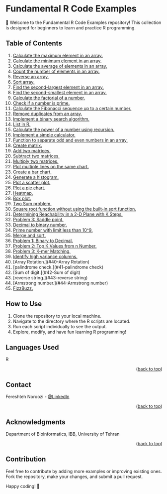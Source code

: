 # Fundamental R Code Examples

🚀 Welcome to the Fundamental R Code Examples repository! This collection is designed for beginners to learn and practice R programming.

## Table of Contents

1. [Calculate the maximum element in an array.](#1-calculate-the-maximum-element-in-an-array)
2. [Calculate the minimum element in an array.](#2-calculate-the-minimum-element-in-an-array)
3. [Calculate the average of elements in an array.](#3-calculate-the-average-of-elements-in-an-array)
4. [Count the number of elements in an array.](#4-count-the-number-of-elements-in-an-array)
5. [Reverse an array.](#5-reverse-an-array)
6. [Sort array.](#6-sort-array)
7. [Find the second-largest element in an array.](#7-find-the-second-largest-element-in-an-array)
8. [Find the second-smallest element in an array.](#8-find-the-second-smallest-element-in-an-array)
9. [Calculate the factorial of a number.](#9-calculate-the-factorial-of-a-number)
10. [Check if a number is prime.](#10-check-if-a-number-is-prime)
11. [Calculate the Fibonacci sequence up to a certain number.](#11-calculate-the-fibonacci-sequence-up-to-a-certain-number)
12. [Remove duplicates from an array.](#12-remove-duplicates-from-an-array)
13. [Implement a binary search algorithm.](#13-implement-a-binary-search-algorithm)
14. [List in R.](#14-list-in-r)
15. [Calculate the power of a number using recursion.](#15-calculate-the-power-of-a-number-using-recursion)
16. [Implement a simple calculator.](#16-implement-a-simple-calculator)
17. [Function to separate odd and even numbers in an array.](#17-function-to-separate-odd-and-even-numbers-in-an-array)
18. [Create matrix.](#18-create-matrix)
19. [Add two matrices.](#19-add-two-matrices)
20. [Subtract two matrices.](#20-subtract-two-matrices)
21. [Multiply two matrices.](#21-multiply-two-matrices)
22. [Plot multiple lines on the same chart.](#22-plot-multiple-lines-on-the-same-chart)
23. [Create a bar chart.](#23-create-a-bar-chart)
24. [Generate a histogram.](#24-generate-a-histogram)
25. [Plot a scatter plot.](#25-plot-a-scatter-plot)
26. [Plot a pie chart.](#26-plot-a-pie-chart)
27. [Heatmap.](#27-heatmap)
28. [Box plot.](#28-box-plot)
29. [Two Sum problem.](#29-two-sum-problem)
30. [Square root function without using the built-in sqrt function.](#30-square-root-function-without-using-the-built-in-sqrt-function)
31. [Determining Reachability in a 2-D Plane with K Steps.](#31-determining-reachability-in-a-2-d-plane-with-k-steps)
32. [Problem 3: Saddle point.](#32-problem-3-saddle-point)
33. [Decimal to binary number.](#33-decimal-to-binary-number)
34. [Prime number with limit less than 10^9.](#34-prime-number-with-limit-less-than-10^9)
35. [Merge and sort.](#35-merge-and-sort)
36. [Problem 1: Binary to Decimal.](#36-problem-1-binary-to-decimal)
37. [Problem 2: Top K Values from n Number.](#37-problem-2-top-k-values-from-n-number)
38. [Problem 3: K-mer Matching.](#38-problem-3-k-mer-matching)
39. [Identify high variance columns.](#39-identify-high-variance-columns)
40. [Array Rotation.](#40-Array Rotation)
41. [palindrome check.](#41-palindrome check)
42. [Sum of digit.](#42-Sum of digit)
43. [reverse string.](#43-reverse string)
44. [Armstrong number.](#44-Armstrong number)
45. [FizzBuzz.](#45-FizzBuzz)

## How to Use

1. Clone the repository to your local machine.
2. Navigate to the directory where the R scripts are located.
3. Run each script individually to see the output.
4. Explore, modify, and have fun learning R programming!


## Languages Used

 R 
<p align="right">(<a href="#readme-top">back to top</a>)</p>

<!-- CONTACT -->
## Contact

Fereshteh Noroozi - [@LinkedIn](https://ir.linkedin.com/in/fereshteh-noroozi-a90886118?original_referer=https%3A%2F%2Fwww.google.com%2F) 


<p align="right">(<a href="#readme-top">back to top</a>)</p>



<!-- ACKNOWLEDGMENTS -->
## Acknowledgments

Department of Bioinformatics, IBB, University of Tehran

<p align="right">(<a href="#readme-top">back to top</a>)</p>

## Contribution

Feel free to contribute by adding more examples or improving existing ones. Fork the repository, make your changes, and submit a pull request.

Happy coding! 🚀

